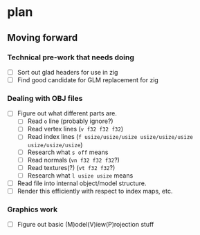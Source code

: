 # plan

## Moving forward

### Technical pre-work that needs doing

- [ ] Sort out glad headers for use in zig
- [ ] Find good candidate for GLM replacement for zig

### Dealing with OBJ files

- [ ] Figure out what different parts are.
  - [ ] Read `o` line (probably ignore?)
  - [ ] Read vertex lines (`v f32 f32 f32`)
  - [ ] Read index lines (`f usize/usize/usize usize/usize/usize usize/usize/usize`)
  - [ ] Research what `s off` means
  - [ ] Read normals (`vn f32 f32 f32`?)
  - [ ] Read textures(?) (`vt f32 f32`?)
  - [ ] Research what `l usize usize` means
- [ ] Read file into internal object/model structure.
- [ ] Render this efficiently with respect to index maps, etc.

### Graphics work

- [ ] Figure out basic (M)odel(V)iew(P)rojection stuff
